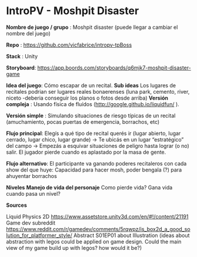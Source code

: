 # IntroPV - Moshpit Disaster

**Nombre de juego / grupo** : Moshpit disaster (puede llegar a cambiar el nombre del juego)

**Repo** : https://github.com/vicfabrice/intropv-tpBoss 

**Stack** : Unity 

**Storyboard**: https://app.boords.com/storyboards/q6mjk7-moshpit-disaster-game 

**Idea del juego**: Cómo escapar de un recital. 
**Sub ideas** Los lugares de recitales podrian ser lugares reales bonaerenses (luna park, cemento, river, niceto -deberia conseguir los planos o fotos desde arriba)
**Versión compleja** : Usando física de fluídos (http://google.github.io/liquidfun/ ). 

**Versión simple** : Simulando situaciones de riesgo típicas de un recital (amuchamiento, pocas puertas de emergencia, borrachos, etc)

**Flujo principal**: Elegís a qué tipo de recital querés ir (lugar abierto, lugar cerrado, lugar chico, lugar grande) -> Te ubicás en un lugar “estratégico” del campo -> Empezás a esquivar situaciones de peligro hasta lograr (o no) salir. El jugador pierde cuando es aplastado por la masa de gente. 

**Flujo alternativo**: El participante va ganando poderes recitaleros con cada show del que huye: Capacidad para hacer mosh, poder bengala (?) para ahuyentar borrachos

**Niveles**
**Manejo de vida del personaje** Como pierde vida? Gana vida cuando pasa un nivel?

**Sources** 

Liquid Physics 2D https://www.assetstore.unity3d.com/en/#!/content/21191
Game dev subreddit https://www.reddit.com/r/gamedev/comments/5rqwpz/is_box2d_a_good_solution_for_platformer_style/
Abstract S01EP01 about Illustration (ideas about abstraction with legos could be applied on game design. Could the main view of my game build up with legos? how would it be?)

